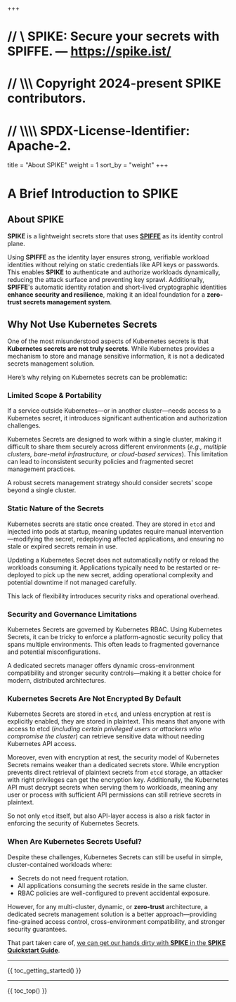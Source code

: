 +++
# //    \\ SPIKE: Secure your secrets with SPIFFE. — https://spike.ist/
# //  \\\\\ Copyright 2024-present SPIKE contributors.
# // \\\\\\\ SPDX-License-Identifier: Apache-2.

title = "About SPIKE"
weight = 1
sort_by = "weight"
+++

# A Brief Introduction to SPIKE

## About SPIKE

**SPIKE** is a lightweight secrets store that uses [**SPIFFE**][spiffe] as its
identity control plane.

Using **SPIFFE** as the identity layer ensures strong, verifiable workload
identities without relying on static credentials like API keys or passwords.
This enables **SPIKE** to authenticate and authorize workloads dynamically,
reducing the attack surface and preventing key sprawl. Additionally,
**SPIFFE**'s automatic identity rotation and short-lived cryptographic
identities **enhance security and resilience**, making it an ideal foundation
for a **zero-trust secrets management system**.

[spiffe]: https://spiffe.io/ "SPIFFE"

## Why Not Use Kubernetes Secrets

One of the most misunderstood aspects of Kubernetes secrets is that
**Kubernetes secrets are not truly secrets**. While Kubernetes provides a
mechanism to store and manage sensitive information, it is not a dedicated
secrets management solution.

Here’s why relying on Kubernetes secrets can be problematic:

### Limited Scope & Portability

If a service outside Kubernetes—or in another cluster—needs access to a
Kubernetes secret, it introduces significant authentication and authorization
challenges.

Kubernetes Secrets are designed to work within a single cluster, making it
difficult to share them securely across different environments
(*e.g., multiple clusters, bare-metal infrastructure, or cloud-based services*).
This limitation can lead to inconsistent security policies and fragmented secret
management practices.

A robust secrets management strategy should consider secrets' scope beyond a
single cluster.

### Static Nature of the Secrets

Kubernetes secrets are static once created. They are stored in `etcd` and
injected into pods at startup, meaning updates require manual
intervention—modifying the secret, redeploying affected applications, and
ensuring no stale or expired secrets remain in use.

Updating a Kubernetes Secret does not automatically notify or reload the
workloads consuming it. Applications typically need to be restarted or
re-deployed to pick up the new secret, adding operational complexity and
potential downtime if not managed carefully.

This lack of flexibility introduces security risks and operational overhead.

### Security and Governance Limitations

Kubernetes Secrets are governed by Kubernetes RBAC. Using Kubernetes Secrets, it
can be tricky to enforce a platform-agnostic security policy that spans
multiple environments. This often leads to fragmented governance and
potential misconfigurations.

A dedicated secrets manager offers dynamic cross-environment compatibility
and stronger security controls—making it a better choice for modern,
distributed architectures.

### Kubernetes Secrets Are Not Encrypted By Default

Kubernetes Secrets are stored in `etcd`, and unless encryption at rest is
explicitly enabled, they are stored in plaintext. This means that anyone with
access to etcd (*including certain privileged users or attackers who compromise
the cluster*) can retrieve sensitive data without needing Kubernetes API access.

Moreover, even with encryption at rest, the security model of Kubernetes Secrets
remains weaker than a dedicated secrets store. While encryption prevents direct
retrieval of plaintext secrets from `etcd` storage, an attacker with right
privileges can get the encryption key. Additionally, the Kubernetes API must
decrypt secrets when serving them to workloads, meaning any user or process
with sufficient API permissions can still retrieve secrets in plaintext.

So not only `etcd` itself, but also API-layer access is also a risk factor
in enforcing the security of Kubernetes Secrets.

### When Are Kubernetes Secrets Useful?

Despite these challenges, Kubernetes Secrets can still be useful in simple,
cluster-contained workloads where:

* Secrets do not need frequent rotation.
* All applications consuming the secrets reside in the same cluster.
* RBAC policies are well-configured to prevent accidental exposure.

However, for any multi-cluster, dynamic, or **zero-trust** architecture, a
dedicated secrets management solution is a better approach—providing
fine-grained access control, cross-environment compatibility, and stronger
security guarantees.

That part taken care of, [we can get our hands dirty with **SPIKE** in the
**SPIKE Quickstart Guide**](@/getting-started/quickstart.md).

----

{{ toc_getting_started() }}

----

{{ toc_top() }}